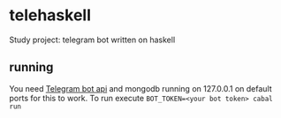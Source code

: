 # telehaskell
Study project: telegram bot written on haskell

## running
You need [Telegram bot api](https://github.com/tdlib/telegram-bot-api) and mongodb running on 127.0.0.1 on default ports for this to work.
To run execute `BOT_TOKEN=<your bot token> cabal run`
